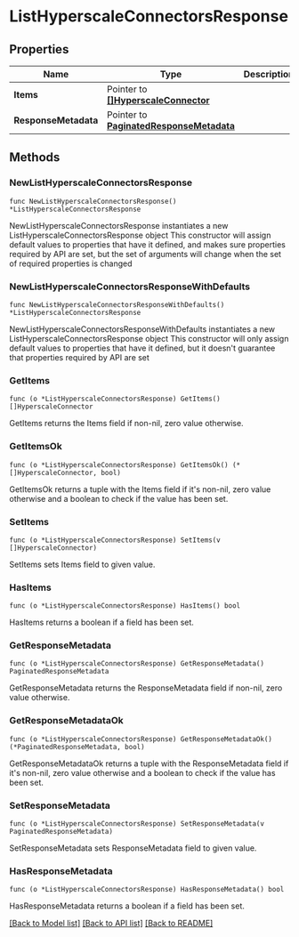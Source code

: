 # ListHyperscaleConnectorsResponse

## Properties

Name | Type | Description | Notes
------------ | ------------- | ------------- | -------------
**Items** | Pointer to [**[]HyperscaleConnector**](HyperscaleConnector.md) |  | [optional] 
**ResponseMetadata** | Pointer to [**PaginatedResponseMetadata**](PaginatedResponseMetadata.md) |  | [optional] 

## Methods

### NewListHyperscaleConnectorsResponse

`func NewListHyperscaleConnectorsResponse() *ListHyperscaleConnectorsResponse`

NewListHyperscaleConnectorsResponse instantiates a new ListHyperscaleConnectorsResponse object
This constructor will assign default values to properties that have it defined,
and makes sure properties required by API are set, but the set of arguments
will change when the set of required properties is changed

### NewListHyperscaleConnectorsResponseWithDefaults

`func NewListHyperscaleConnectorsResponseWithDefaults() *ListHyperscaleConnectorsResponse`

NewListHyperscaleConnectorsResponseWithDefaults instantiates a new ListHyperscaleConnectorsResponse object
This constructor will only assign default values to properties that have it defined,
but it doesn't guarantee that properties required by API are set

### GetItems

`func (o *ListHyperscaleConnectorsResponse) GetItems() []HyperscaleConnector`

GetItems returns the Items field if non-nil, zero value otherwise.

### GetItemsOk

`func (o *ListHyperscaleConnectorsResponse) GetItemsOk() (*[]HyperscaleConnector, bool)`

GetItemsOk returns a tuple with the Items field if it's non-nil, zero value otherwise
and a boolean to check if the value has been set.

### SetItems

`func (o *ListHyperscaleConnectorsResponse) SetItems(v []HyperscaleConnector)`

SetItems sets Items field to given value.

### HasItems

`func (o *ListHyperscaleConnectorsResponse) HasItems() bool`

HasItems returns a boolean if a field has been set.

### GetResponseMetadata

`func (o *ListHyperscaleConnectorsResponse) GetResponseMetadata() PaginatedResponseMetadata`

GetResponseMetadata returns the ResponseMetadata field if non-nil, zero value otherwise.

### GetResponseMetadataOk

`func (o *ListHyperscaleConnectorsResponse) GetResponseMetadataOk() (*PaginatedResponseMetadata, bool)`

GetResponseMetadataOk returns a tuple with the ResponseMetadata field if it's non-nil, zero value otherwise
and a boolean to check if the value has been set.

### SetResponseMetadata

`func (o *ListHyperscaleConnectorsResponse) SetResponseMetadata(v PaginatedResponseMetadata)`

SetResponseMetadata sets ResponseMetadata field to given value.

### HasResponseMetadata

`func (o *ListHyperscaleConnectorsResponse) HasResponseMetadata() bool`

HasResponseMetadata returns a boolean if a field has been set.


[[Back to Model list]](../README.md#documentation-for-models) [[Back to API list]](../README.md#documentation-for-api-endpoints) [[Back to README]](../README.md)


